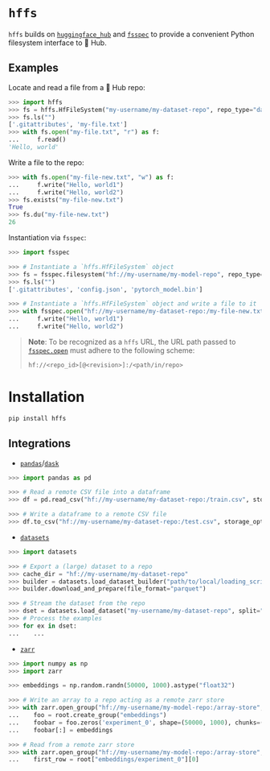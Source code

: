 # `hffs`

`hffs` builds on [`huggingface_hub`](https://github.com/huggingface/huggingface_hub) and [`fsspec`](https://filesystem-spec.readthedocs.io/en/latest/) to provide a convenient Python filesystem interface to 🤗 Hub.

## Examples

Locate and read a file from a 🤗 Hub repo:

```python
>>> import hffs
>>> fs = hffs.HfFileSystem("my-username/my-dataset-repo", repo_type="dataset")
>>> fs.ls("")
['.gitattributes', 'my-file.txt']
>>> with fs.open("my-file.txt", "r") as f:
...     f.read()
'Hello, world'
```

Write a file to the repo:

```python
>>> with fs.open("my-file-new.txt", "w") as f:
...     f.write("Hello, world1")
...     f.write("Hello, world2")
>>> fs.exists("my-file-new.txt")
True
>>> fs.du("my-file-new.txt")
26
```

Instantiation via `fsspec`:

```python
>>> import fsspec

>>> # Instantiate a `hffs.HfFileSystem` object
>>> fs = fsspec.filesystem("hf://my-username/my-model-repo", repo_type="model")
>>> fs.ls("")
['.gitattributes', 'config.json', 'pytorch_model.bin']

>>> # Instantiate a `hffs.HfFileSystem` object and write a file to it
>>> with fsspec.open("hf://my-username/my-dataset-repo:/my-file-new.txt", repo_type="dataset"):
...     f.write("Hello, world1")
...     f.write("Hello, world2")
```

> **Note**: To be recognized as a `hffs` URL, the URL path passed to [`fsspec.open`](https://filesystem-spec.readthedocs.io/en/latest/api.html?highlight=open#fsspec.open) must adhere to the following scheme:
> ```
> hf://<repo_id>[@<revision>]:/<path/in/repo>
> ```

# Installation

```bash
pip install hffs
```

## Integrations

* [`pandas`](https://pandas.pydata.org/pandas-docs/stable/user_guide/io.html#reading-writing-remote-files)/[`dask`](https://docs.dask.org/en/stable/how-to/connect-to-remote-data.html)

```python
>>> import pandas as pd

>>> # Read a remote CSV file into a dataframe
>>> df = pd.read_csv("hf://my-username/my-dataset-repo:/train.csv", storage_options={"repo_type": "dataset"})

>>> # Write a dataframe to a remote CSV file
>>> df.to_csv("hf://my-username/my-dataset-repo:/test.csv", storage_options={"repo_type": "dataset"})
```

* [`datasets`](https://huggingface.co/docs/datasets/filesystems#load-and-save-your-datasets-using-your-cloud-storage-filesystem)

```python
>>> import datasets

>>> # Export a (large) dataset to a repo
>>> cache_dir = "hf://my-username/my-dataset-repo"
>>> builder = datasets.load_dataset_builder("path/to/local/loading_script/loading_script.py", cache_dir=cache_dir, storage_options={"repo_type": "dataset"})
>>> builder.download_and_prepare(file_format="parquet")

>>> # Stream the dataset from the repo
>>> dset = datasets.load_dataset("my-username/my-dataset-repo", split="train")
>>> # Process the examples
>>> for ex in dset:
...    ...
```

* [`zarr`](https://zarr.readthedocs.io/en/stable/tutorial.html#io-with-fsspec)

```python
>>> import numpy as np
>>> import zarr

>>> embeddings = np.random.randn(50000, 1000).astype("float32")

>>> # Write an array to a repo acting as a remote zarr store
>>> with zarr.open_group("hf://my-username/my-model-repo:/array-store", mode="w", storage_options={"repo_type": "model"}) as root:
...    foo = root.create_group("embeddings")
...    foobar = foo.zeros('experiment_0', shape=(50000, 1000), chunks=(10000, 1000), dtype='f4')
...    foobar[:] = embeddings

>>> # Read from a remote zarr store
>>> with zarr.open_group("hf://my-username/my-model-repo:/array-store", mode="r", storage_options={"repo_type": "model"}) as root:
...    first_row = root["embeddings/experiment_0"][0]
```
